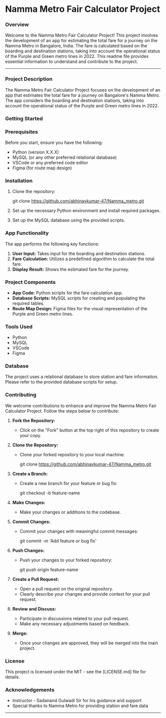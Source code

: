 # Namma Metro Fair Calculator Project

### Overview

Welcome to the Namma Metro Fair Calculator Project! This project involves the development of an app for estimating the total fare for a journey on the Namma Metro in Bangalore, India. The fare is calculated based on the boarding and destination stations, taking into account the operational status of the Purple and Green metro lines in 2022. This readme file provides essential information to understand and contribute to the project.

---

### Project Description

The Namma Metro Fair Calculator Project focuses on the development of an app that estimates the total fare for a journey on Bangalore's Namma Metro. The app considers the boarding and destination stations, taking into account the operational status of the Purple and Green metro lines in 2022.

### Getting Started

### Prerequisites

Before you start, ensure you have the following:

- Python (version X.X.X)
- MySQL (or any other preferred relational database)
- VSCode or any preferred code editor
- Figma (for route map design)

### Installation

1. Clone the repository:
    
    
    git clone https://github.com/abhinaykumar-47/Namma_metro.git
    
    
2. Set up the necessary Python environment and install required packages.
3. Set up the MySQL database using the provided scripts.

### App Functionality

The app performs the following key functions:

1. **User Input:** Takes input for the boarding and destination stations.
2. **Fare Calculation:** Utilizes a predefined algorithm to calculate the total fare.
3. **Display Result:** Shows the estimated fare for the journey.

### Project Components

- **App Code:** Python scripts for the fare calculation app.
- **Database Scripts:** MySQL scripts for creating and populating the required tables.
- **Route Map Design:** Figma files for the visual representation of the Purple and Green metro lines.

### Tools Used

- Python
- MySQL
- VSCode
- Figma

### Database

The project uses a relational database to store station and fare information. Please refer to the provided database scripts for setup.

### **Contributing**

We welcome contributions to enhance and improve the Namma Metro Fair Calculator Project. Follow the steps below to contribute:

1. **Fork the Repository:**
    - Click on the "Fork" button at the top right of this repository to create your copy.
2. **Clone the Repository:**
    - Clone your forked repository to your local machine:
        
        
        git clone https://github.com/abhinaykumar-47/Namma_metro.git
        
        
3. **Create a Branch:**
    - Create a new branch for your feature or bug fix:
        
        
        git checkout -b feature-name
        
        
4. **Make Changes:**
    - Make your changes or additions to the codebase.
5. **Commit Changes:**
    - Commit your changes with meaningful commit messages:
        
        
        git commit -m 'Add feature or bug fix'
        
        
6. **Push Changes:**
    - Push your changes to your forked repository:
        
        
        git push origin feature-name
        
        
7. **Create a Pull Request:**
    - Open a pull request on the original repository.
    - Clearly describe your changes and provide context for your pull request.
8. **Review and Discuss:**
    - Participate in discussions related to your pull request.
    - Make any necessary adjustments based on feedback.
9. **Merge:**
    - Once your changes are approved, they will be merged into the main project.

### License

This project is licensed under the MIT - see the [LICENSE.md] file for details.

### Acknowledgements

- Instructor - Sadanand Gulwadi Sir for his guidance and support
- Special thanks to Namma Metro for providing station and fare data

---